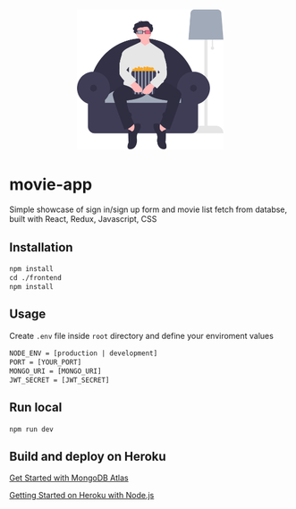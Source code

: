 <h1 align="center">
  <img height=250px src="/frontend/src/assets/img/couch.svg" alt="Movie App Logo" />
</h1>

# movie-app

Simple showcase of sign in/sign up form and movie list fetch from databse, built with React, Redux, Javascript, CSS

## Installation

```
npm install
cd ./frontend
npm install
```

## Usage

Create `.env` file inside `root` directory and define your enviroment values

```
NODE_ENV = [production | development]
PORT = [YOUR_PORT]
MONGO_URI = [MONGO_URI]
JWT_SECRET = [JWT_SECRET]
```

## Run local

```
npm run dev
```

## Build and deploy on Heroku

[Get Started with MongoDB Atlas](https://www.mongodb.com/docs/atlas/getting-started/)

[Getting Started on Heroku with Node.js](https://devcenter.heroku.com/articles/getting-started-with-nodejs)
